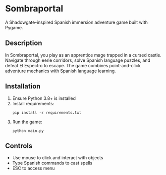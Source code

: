 # Sombraportal

A Shadowgate-inspired Spanish immersion adventure game built with Pygame.

## Description
In Sombraportal, you play as an apprentice mage trapped in a cursed castle. Navigate through eerie corridors, solve Spanish language puzzles, and defeat El Espectro to escape. The game combines point-and-click adventure mechanics with Spanish language learning.

## Installation
1. Ensure Python 3.8+ is installed
2. Install requirements:
   ```
   pip install -r requirements.txt
   ```
3. Run the game:
   ```
   python main.py
   ```

## Controls
- Use mouse to click and interact with objects
- Type Spanish commands to cast spells
- ESC to access menu
